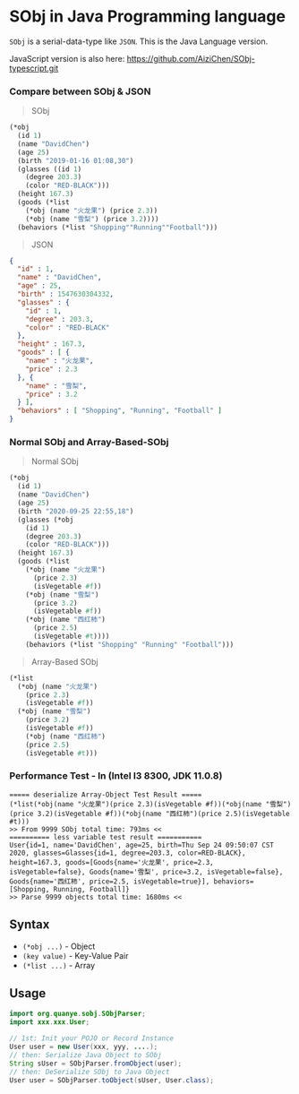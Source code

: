 # SObj in Java Programming language
`SObj` is a serial-data-type like `JSON`.
This is the Java Language version.

JavaScript version is also here:
https://github.com/AiziChen/SObj-typescript.git

### Compare between SObj & JSON
> SObj
```scheme
(*obj
  (id 1)
  (name "DavidChen")
  (age 25)
  (birth "2019-01-16 01:08,30")
  (glasses ((id 1)
    (degree 203.3)
    (color "RED-BLACK")))
  (height 167.3)
  (goods (*list
    (*obj (name "火龙果") (price 2.3))
    (*obj (name "雪梨") (price 3.2))))
  (behaviors (*list "Shopping""Running""Football")))
```
> JSON
```json
{
  "id" : 1,
  "name" : "DavidChen",
  "age" : 25,
  "birth" : 1547630304332,
  "glasses" : {
    "id" : 1,
    "degree" : 203.3,
    "color" : "RED-BLACK"
  },
  "height" : 167.3,
  "goods" : [ {
    "name" : "火龙果",
    "price" : 2.3
  }, {
    "name" : "雪梨",
    "price" : 3.2
  } ],
  "behaviors" : [ "Shopping", "Running", "Football" ]
}
```

### Normal SObj and Array-Based-SObj
> Normal SObj
```scheme
(*obj
  (id 1)
  (name "DavidChen")
  (age 25)
  (birth "2020-09-25 22:55,18")
  (glasses (*obj
    (id 1)
    (degree 203.3)
    (color "RED-BLACK")))
  (height 167.3)
  (goods (*list
    (*obj (name "火龙果")
      (price 2.3)
      (isVegetable #f))
    (*obj (name "雪梨")
      (price 3.2)
      (isVegetable #f))
    (*obj (name "西红柿")
      (price 2.5)
      (isVegetable #t))))
    (behaviors (*list "Shopping" "Running" "Football")))
```
> Array-Based SObj
```scheme
(*list
  (*obj (name "火龙果")
    (price 2.3)
    (isVegetable #f))
  (*obj (name "雪梨")
    (price 3.2)
    (isVegetable #f))
    (*obj (name "西红柿")
    (price 2.5)
    (isVegetable #t)))
```

### Performance Test - In (Intel I3 8300, JDK 11.0.8)
```shell
===== deserialize Array-Object Test Result =====
(*list(*obj(name "火龙果")(price 2.3)(isVegetable #f))(*obj(name "雪梨")(price 3.2)(isVegetable #f))(*obj(name "西红柿")(price 2.5)(isVegetable #t)))
>> From 9999 SObj total time: 793ms <<
========== less variable test result ===========
User{id=1, name='DavidChen', age=25, birth=Thu Sep 24 09:50:07 CST 2020, glasses=Glasses{id=1, degree=203.3, color=RED-BLACK}, height=167.3, goods=[Goods{name='火龙果', price=2.3, isVegetable=false}, Goods{name='雪梨', price=3.2, isVegetable=false}, Goods{name='西红柿', price=2.5, isVegetable=true}], behaviors=[Shopping, Running, Football]}
>> Parse 9999 objects total time: 1680ms <<
```
## Syntax
* `(*obj ...)`  - Object
* `(key value)` - Key-Value Pair
* `(*list ...)` - Array

## Usage
```java
import org.quanye.sobj.SObjParser;
import xxx.xxx.User;

// 1st: Init your POJO or Record Instance
User user = new User(xxx, yyy, ....);
// then: Serialize Java Object to SObj
String sUser = SObjParser.fromObject(user);
// then: DeSerialize SObj to Java Object
User user = SObjParser.toObject(sUser, User.class);
```

